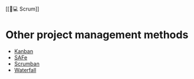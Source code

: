 [[👨💻 Scrum]]

# Other project management methods

* [Kanban](https://www.atlassian.com/agile/kanban)
* [SAFe](https://scaledagileframework.com/)
* [Scrumban](https://www.agilealliance.org/scrumban/)
* [Waterfall](https://www.atlassian.com/agile/project-management/project-management-intro)